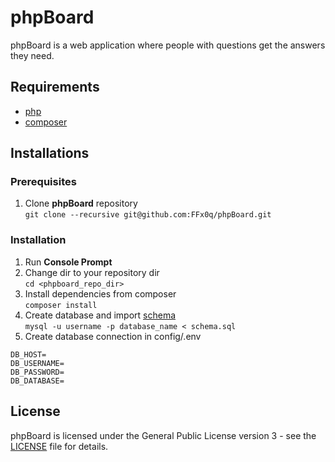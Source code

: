 # phpBoard
phpBoard is a web application where people with questions get the answers they need.

## Requirements
- [php](https://github.com/php)
- [composer](https://getcomposer.org/)

## Installations
### Prerequisites
1. Clone **phpBoard** repository\
`git clone --recursive git@github.com:FFx0q/phpBoard.git`

### Installation
1. Run **Console Prompt**
2. Change dir to your repository dir\
`cd <phpboard_repo_dir>`
3. Install dependencies from composer\
`composer install`
4. Create database and import [schema](https://github.com/FFx0q/phpBoard/blob/master/schema.sql)\
`mysql -u username -p database_name < schema.sql`
5. Create database connection in config/.env
```
DB_HOST=
DB_USERNAME=
DB_PASSWORD=
DB_DATABASE=
```

## License
phpBoard is licensed under the General Public License version 3 - see the [LICENSE](LICENSE) file for details.

